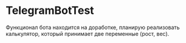 # TelegramBotTest

Функционал бота находится на доработке, планирую реализовать калькулятор, который принимает две переменные (рост, вес).
